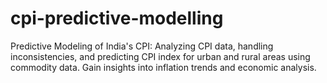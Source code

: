 # cpi-predictive-modelling

Predictive Modeling of India's CPI: Analyzing CPI data, handling inconsistencies, and predicting CPI index for urban and rural areas using commodity data. Gain insights into inflation trends and economic analysis.
